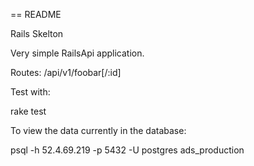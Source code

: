 == README

Rails Skelton 

Very simple RailsApi application.

Routes: /api/v1/foobar[/:id]

Test with:

rake test 


To view the data currently in the database:

psql -h 52.4.69.219 -p 5432 -U postgres ads_production
